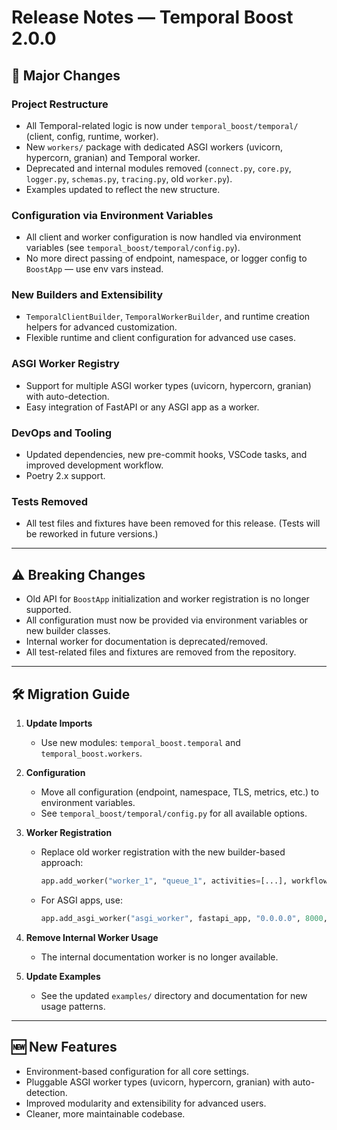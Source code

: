 # Release Notes — Temporal Boost 2.0.0

## 🚀 Major Changes

### Project Restructure

- All Temporal-related logic is now under `temporal_boost/temporal/` (client, config, runtime, worker).
- New `workers/` package with dedicated ASGI workers (uvicorn, hypercorn, granian) and Temporal worker.
- Deprecated and internal modules removed (`connect.py`, `core.py`, `logger.py`, `schemas.py`, `tracing.py`, old `worker.py`).
- Examples updated to reflect the new structure.

### Configuration via Environment Variables

- All client and worker configuration is now handled via environment variables (see `temporal_boost/temporal/config.py`).
- No more direct passing of endpoint, namespace, or logger config to `BoostApp` — use env vars instead.

### New Builders and Extensibility

- `TemporalClientBuilder`, `TemporalWorkerBuilder`, and runtime creation helpers for advanced customization.
- Flexible runtime and client configuration for advanced use cases.

### ASGI Worker Registry

- Support for multiple ASGI worker types (uvicorn, hypercorn, granian) with auto-detection.
- Easy integration of FastAPI or any ASGI app as a worker.

### DevOps and Tooling

- Updated dependencies, new pre-commit hooks, VSCode tasks, and improved development workflow.
- Poetry 2.x support.

### Tests Removed

- All test files and fixtures have been removed for this release. (Tests will be reworked in future versions.)

---

## ⚠️ Breaking Changes

- Old API for `BoostApp` initialization and worker registration is no longer supported.
- All configuration must now be provided via environment variables or new builder classes.
- Internal worker for documentation is deprecated/removed.
- All test-related files and fixtures are removed from the repository.

---

## 🛠 Migration Guide

1. **Update Imports**
   - Use new modules: `temporal_boost.temporal` and `temporal_boost.workers`.

2. **Configuration**
   - Move all configuration (endpoint, namespace, TLS, metrics, etc.) to environment variables.
   - See `temporal_boost/temporal/config.py` for all available options.

3. **Worker Registration**
   - Replace old worker registration with the new builder-based approach:

     ```python
     app.add_worker("worker_1", "queue_1", activities=[...], workflows=[...])
     ```

   - For ASGI apps, use:

     ```python
     app.add_asgi_worker("asgi_worker", fastapi_app, "0.0.0.0", 8000, worker_type="auto")
     ```

4. **Remove Internal Worker Usage**
   - The internal documentation worker is no longer available.

5. **Update Examples**
   - See the updated `examples/` directory and documentation for new usage patterns.

---

## 🆕 New Features

- Environment-based configuration for all core settings.
- Pluggable ASGI worker types (uvicorn, hypercorn, granian) with auto-detection.
- Improved modularity and extensibility for advanced users.
- Cleaner, more maintainable codebase.
